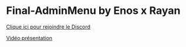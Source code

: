 # Final-AdminMenu by Enos x Rayan

[Clique ici pour rejoindre le Discord](https://discord.gg/yGFBCdv2Nm)

[Vidéo présentation](https://youtu.be/G75VD8pCPq)